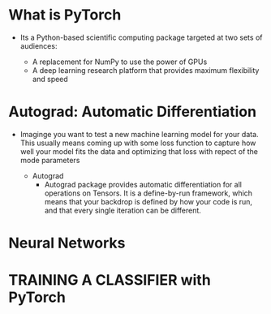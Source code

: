 # What is PyTorch

- Its a Python-based scientific computing package targeted at two sets of audiences:

    * A replacement for NumPy to use the power of GPUs
    * A deep learning research platform that provides maximum flexibility and speed



# Autograd: Automatic Differentiation

- Imaginge you want to test a new machine learning model for your data. This usually means coming up with some loss function to capture how well your model fits the data and optimizing that loss with repect of the mode parameters

    - Autograd
        * Autograd package provides automatic differentiation for all operations on Tensors. It is a define-by-run framework, which means that your backdrop is defined by how your code is run, and that every single iteration can be different.


# Neural Networks



# TRAINING A CLASSIFIER with PyTorch



